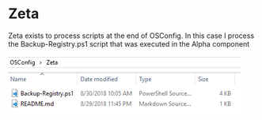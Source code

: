 # Zeta

Zeta exists to process scripts at the end of OSConfig. In this case I process the Backup-Registry.ps1 script that was executed in the Alpha component

![](../../.gitbook/assets/2018-09-03_1-06-18.png)



